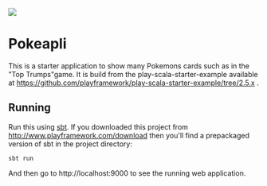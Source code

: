 [<img src="https://img.shields.io/travis/playframework/play-scala-starter-example.svg"/>](https://travis-ci.org/playframework/play-scala-starter-example)

# Pokeapli

This is a starter application to show many Pokemons cards such as in the "Top
Trumps"game. It is build from the play-scala-starter-example available at
https://github.com/playframework/play-scala-starter-example/tree/2.5.x .

## Running

Run this using [sbt](http://www.scala-sbt.org/).  If you downloaded this project from http://www.playframework.com/download then you'll find a prepackaged version of sbt in the project directory:

```
sbt run
```

And then go to http://localhost:9000 to see the running web application.
